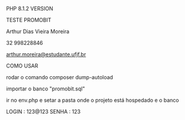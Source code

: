 
PHP 8.1.2
VERSION



TESTE PROMOBIT

Arthur Dias Vieira Moreira 

32 998228846

arthur.moreira@estudante.ufjf.br



COMO USAR 

rodar o comando composer dump-autoload

importar o banco "promobit.sql"

ir no env.php e setar a pasta onde o projeto está hospedado e o banco


LOGIN : 123@123
SENHA : 123


